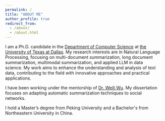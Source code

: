 ```yaml
---
permalink: /
title: "ABOUT ME"
author_profile: true
redirect_from: 
  - /about/
  - /about.html
---
```


I am a Ph.D. candidate in the [Department of Computer Science](https://cs.utdallas.edu/) at [the University of Texas at Dallas](https://www.utdallas.edu/). My research interests are in Natural Language Processing, focusing on multi-document summarization, long document summarization, multimodal summarization, and applied LLM in data science. My work aims to enhance the understanding and analysis of text data, contributing to the field with innovative approaches and practical applications.

I have been working under the mentorship of [Dr. Weili Wu](https://personal.utdallas.edu/~weiliwu/). My dissertation focuses on adapting automatic summarization techniques to social networks.

I hold a Master’s degree from Peking University and a Bachelor's from Northeastern University in China.
